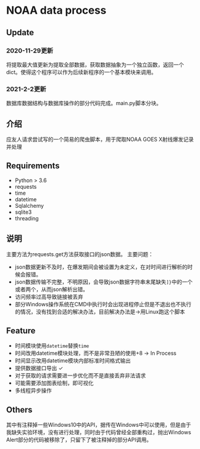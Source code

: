 # NOAA data process
## Update
### 2020-11-29更新
将提取最大值更新为提取全部数据，获取数据抽象为一个独立函数，返回一个dict。使得这个程序可以作为后续新程序的一个基本模块来调用。
### 2021-2-2更新
数据库数据结构与数据库操作的部分代码完成。main.py脚本分块。
## 介绍
应友人请求尝试写的一个简易的爬虫脚本，用于爬取NOAA GOES X射线爆发记录并处理
## Requirements
- Python > 3.6
- requests
- time
- datetime
- Sqlalchemy
- sqlite3
- threading
## 说明
主要方法为requests.get方法获取接口的json数据。
主要问题：
- json数据更新不及时，在爆发期间会被设置为未定义，在对时间进行解析的时候会报错。
- json数据传输不完整，不明原因，会导致json数据字符串末尾缺失`]}`中的一个或者两个，从而json解析出错。
- 访问频率过高导致链接被丢弃
- 部分Windows操作系统在CMD中执行时会出现进程停止但是不退出也不执行的情况，没有找到合适的解决办法，目前解决办法是->用Linux跑这个脚本
## Feature
- 时间模块使用`datetime`替换`time`
- 时间改用datetime模块处理，而不是非常丑陋的使用+8 -> In Process
- 时间显示改用datetime模块内部标准时间格式输出
- 提供数据接口导出 ✓
- 对于获取的请求需要进一步优化而不是直接丢弃非法请求
- 可能需要添加图表绘制，即可视化
- 多线程异步操作
## Others
其中有注释掉一些Windows10中的API，据传在Windows中可以使用，但是由于我缺失实验环境，没有进行处理，同时由于代码曾经全部重构过，抛出Windows Alert部分的代码被移除了，只留下了被注释掉的部分API调用。
